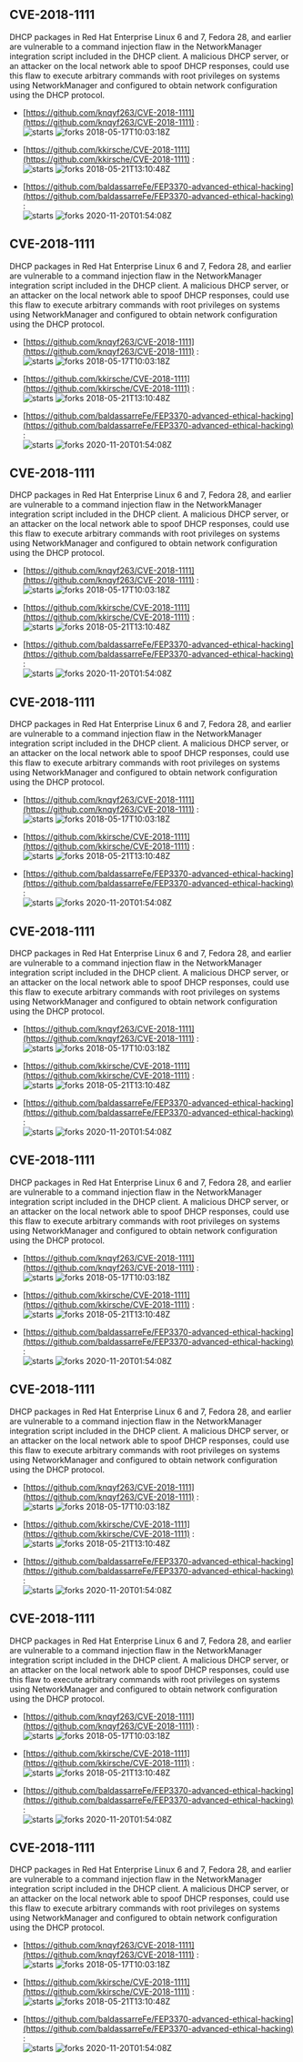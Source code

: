 ## CVE-2018-1111
 DHCP packages in Red Hat Enterprise Linux 6 and 7, Fedora 28, and earlier are vulnerable to a command injection flaw in the NetworkManager integration script included in the DHCP client. A malicious DHCP server, or an attacker on the local network able to spoof DHCP responses, could use this flaw to execute arbitrary commands with root privileges on systems using NetworkManager and configured to obtain network configuration using the DHCP protocol.

- [https://github.com/knqyf263/CVE-2018-1111](https://github.com/knqyf263/CVE-2018-1111) :  
![starts](https://img.shields.io/github/stars/knqyf263/CVE-2018-1111.svg) 
![forks](https://img.shields.io/github/forks/knqyf263/CVE-2018-1111.svg) 
2018-05-17T10:03:18Z

- [https://github.com/kkirsche/CVE-2018-1111](https://github.com/kkirsche/CVE-2018-1111) :  
![starts](https://img.shields.io/github/stars/kkirsche/CVE-2018-1111.svg) 
![forks](https://img.shields.io/github/forks/kkirsche/CVE-2018-1111.svg) 
2018-05-21T13:10:48Z

- [https://github.com/baldassarreFe/FEP3370-advanced-ethical-hacking](https://github.com/baldassarreFe/FEP3370-advanced-ethical-hacking) :  
![starts](https://img.shields.io/github/stars/baldassarreFe/FEP3370-advanced-ethical-hacking.svg) 
![forks](https://img.shields.io/github/forks/baldassarreFe/FEP3370-advanced-ethical-hacking.svg) 
2020-11-20T01:54:08Z

## CVE-2018-1111
 DHCP packages in Red Hat Enterprise Linux 6 and 7, Fedora 28, and earlier are vulnerable to a command injection flaw in the NetworkManager integration script included in the DHCP client. A malicious DHCP server, or an attacker on the local network able to spoof DHCP responses, could use this flaw to execute arbitrary commands with root privileges on systems using NetworkManager and configured to obtain network configuration using the DHCP protocol.

- [https://github.com/knqyf263/CVE-2018-1111](https://github.com/knqyf263/CVE-2018-1111) :  
![starts](https://img.shields.io/github/stars/knqyf263/CVE-2018-1111.svg) 
![forks](https://img.shields.io/github/forks/knqyf263/CVE-2018-1111.svg) 
2018-05-17T10:03:18Z

- [https://github.com/kkirsche/CVE-2018-1111](https://github.com/kkirsche/CVE-2018-1111) :  
![starts](https://img.shields.io/github/stars/kkirsche/CVE-2018-1111.svg) 
![forks](https://img.shields.io/github/forks/kkirsche/CVE-2018-1111.svg) 
2018-05-21T13:10:48Z

- [https://github.com/baldassarreFe/FEP3370-advanced-ethical-hacking](https://github.com/baldassarreFe/FEP3370-advanced-ethical-hacking) :  
![starts](https://img.shields.io/github/stars/baldassarreFe/FEP3370-advanced-ethical-hacking.svg) 
![forks](https://img.shields.io/github/forks/baldassarreFe/FEP3370-advanced-ethical-hacking.svg) 
2020-11-20T01:54:08Z

## CVE-2018-1111
 DHCP packages in Red Hat Enterprise Linux 6 and 7, Fedora 28, and earlier are vulnerable to a command injection flaw in the NetworkManager integration script included in the DHCP client. A malicious DHCP server, or an attacker on the local network able to spoof DHCP responses, could use this flaw to execute arbitrary commands with root privileges on systems using NetworkManager and configured to obtain network configuration using the DHCP protocol.

- [https://github.com/knqyf263/CVE-2018-1111](https://github.com/knqyf263/CVE-2018-1111) :  
![starts](https://img.shields.io/github/stars/knqyf263/CVE-2018-1111.svg) 
![forks](https://img.shields.io/github/forks/knqyf263/CVE-2018-1111.svg) 
2018-05-17T10:03:18Z

- [https://github.com/kkirsche/CVE-2018-1111](https://github.com/kkirsche/CVE-2018-1111) :  
![starts](https://img.shields.io/github/stars/kkirsche/CVE-2018-1111.svg) 
![forks](https://img.shields.io/github/forks/kkirsche/CVE-2018-1111.svg) 
2018-05-21T13:10:48Z

- [https://github.com/baldassarreFe/FEP3370-advanced-ethical-hacking](https://github.com/baldassarreFe/FEP3370-advanced-ethical-hacking) :  
![starts](https://img.shields.io/github/stars/baldassarreFe/FEP3370-advanced-ethical-hacking.svg) 
![forks](https://img.shields.io/github/forks/baldassarreFe/FEP3370-advanced-ethical-hacking.svg) 
2020-11-20T01:54:08Z

## CVE-2018-1111
 DHCP packages in Red Hat Enterprise Linux 6 and 7, Fedora 28, and earlier are vulnerable to a command injection flaw in the NetworkManager integration script included in the DHCP client. A malicious DHCP server, or an attacker on the local network able to spoof DHCP responses, could use this flaw to execute arbitrary commands with root privileges on systems using NetworkManager and configured to obtain network configuration using the DHCP protocol.

- [https://github.com/knqyf263/CVE-2018-1111](https://github.com/knqyf263/CVE-2018-1111) :  
![starts](https://img.shields.io/github/stars/knqyf263/CVE-2018-1111.svg) 
![forks](https://img.shields.io/github/forks/knqyf263/CVE-2018-1111.svg) 
2018-05-17T10:03:18Z

- [https://github.com/kkirsche/CVE-2018-1111](https://github.com/kkirsche/CVE-2018-1111) :  
![starts](https://img.shields.io/github/stars/kkirsche/CVE-2018-1111.svg) 
![forks](https://img.shields.io/github/forks/kkirsche/CVE-2018-1111.svg) 
2018-05-21T13:10:48Z

- [https://github.com/baldassarreFe/FEP3370-advanced-ethical-hacking](https://github.com/baldassarreFe/FEP3370-advanced-ethical-hacking) :  
![starts](https://img.shields.io/github/stars/baldassarreFe/FEP3370-advanced-ethical-hacking.svg) 
![forks](https://img.shields.io/github/forks/baldassarreFe/FEP3370-advanced-ethical-hacking.svg) 
2020-11-20T01:54:08Z

## CVE-2018-1111
 DHCP packages in Red Hat Enterprise Linux 6 and 7, Fedora 28, and earlier are vulnerable to a command injection flaw in the NetworkManager integration script included in the DHCP client. A malicious DHCP server, or an attacker on the local network able to spoof DHCP responses, could use this flaw to execute arbitrary commands with root privileges on systems using NetworkManager and configured to obtain network configuration using the DHCP protocol.

- [https://github.com/knqyf263/CVE-2018-1111](https://github.com/knqyf263/CVE-2018-1111) :  
![starts](https://img.shields.io/github/stars/knqyf263/CVE-2018-1111.svg) 
![forks](https://img.shields.io/github/forks/knqyf263/CVE-2018-1111.svg) 
2018-05-17T10:03:18Z

- [https://github.com/kkirsche/CVE-2018-1111](https://github.com/kkirsche/CVE-2018-1111) :  
![starts](https://img.shields.io/github/stars/kkirsche/CVE-2018-1111.svg) 
![forks](https://img.shields.io/github/forks/kkirsche/CVE-2018-1111.svg) 
2018-05-21T13:10:48Z

- [https://github.com/baldassarreFe/FEP3370-advanced-ethical-hacking](https://github.com/baldassarreFe/FEP3370-advanced-ethical-hacking) :  
![starts](https://img.shields.io/github/stars/baldassarreFe/FEP3370-advanced-ethical-hacking.svg) 
![forks](https://img.shields.io/github/forks/baldassarreFe/FEP3370-advanced-ethical-hacking.svg) 
2020-11-20T01:54:08Z

## CVE-2018-1111
 DHCP packages in Red Hat Enterprise Linux 6 and 7, Fedora 28, and earlier are vulnerable to a command injection flaw in the NetworkManager integration script included in the DHCP client. A malicious DHCP server, or an attacker on the local network able to spoof DHCP responses, could use this flaw to execute arbitrary commands with root privileges on systems using NetworkManager and configured to obtain network configuration using the DHCP protocol.

- [https://github.com/knqyf263/CVE-2018-1111](https://github.com/knqyf263/CVE-2018-1111) :  
![starts](https://img.shields.io/github/stars/knqyf263/CVE-2018-1111.svg) 
![forks](https://img.shields.io/github/forks/knqyf263/CVE-2018-1111.svg) 
2018-05-17T10:03:18Z

- [https://github.com/kkirsche/CVE-2018-1111](https://github.com/kkirsche/CVE-2018-1111) :  
![starts](https://img.shields.io/github/stars/kkirsche/CVE-2018-1111.svg) 
![forks](https://img.shields.io/github/forks/kkirsche/CVE-2018-1111.svg) 
2018-05-21T13:10:48Z

- [https://github.com/baldassarreFe/FEP3370-advanced-ethical-hacking](https://github.com/baldassarreFe/FEP3370-advanced-ethical-hacking) :  
![starts](https://img.shields.io/github/stars/baldassarreFe/FEP3370-advanced-ethical-hacking.svg) 
![forks](https://img.shields.io/github/forks/baldassarreFe/FEP3370-advanced-ethical-hacking.svg) 
2020-11-20T01:54:08Z

## CVE-2018-1111
 DHCP packages in Red Hat Enterprise Linux 6 and 7, Fedora 28, and earlier are vulnerable to a command injection flaw in the NetworkManager integration script included in the DHCP client. A malicious DHCP server, or an attacker on the local network able to spoof DHCP responses, could use this flaw to execute arbitrary commands with root privileges on systems using NetworkManager and configured to obtain network configuration using the DHCP protocol.

- [https://github.com/knqyf263/CVE-2018-1111](https://github.com/knqyf263/CVE-2018-1111) :  
![starts](https://img.shields.io/github/stars/knqyf263/CVE-2018-1111.svg) 
![forks](https://img.shields.io/github/forks/knqyf263/CVE-2018-1111.svg) 
2018-05-17T10:03:18Z

- [https://github.com/kkirsche/CVE-2018-1111](https://github.com/kkirsche/CVE-2018-1111) :  
![starts](https://img.shields.io/github/stars/kkirsche/CVE-2018-1111.svg) 
![forks](https://img.shields.io/github/forks/kkirsche/CVE-2018-1111.svg) 
2018-05-21T13:10:48Z

- [https://github.com/baldassarreFe/FEP3370-advanced-ethical-hacking](https://github.com/baldassarreFe/FEP3370-advanced-ethical-hacking) :  
![starts](https://img.shields.io/github/stars/baldassarreFe/FEP3370-advanced-ethical-hacking.svg) 
![forks](https://img.shields.io/github/forks/baldassarreFe/FEP3370-advanced-ethical-hacking.svg) 
2020-11-20T01:54:08Z

## CVE-2018-1111
 DHCP packages in Red Hat Enterprise Linux 6 and 7, Fedora 28, and earlier are vulnerable to a command injection flaw in the NetworkManager integration script included in the DHCP client. A malicious DHCP server, or an attacker on the local network able to spoof DHCP responses, could use this flaw to execute arbitrary commands with root privileges on systems using NetworkManager and configured to obtain network configuration using the DHCP protocol.

- [https://github.com/knqyf263/CVE-2018-1111](https://github.com/knqyf263/CVE-2018-1111) :  
![starts](https://img.shields.io/github/stars/knqyf263/CVE-2018-1111.svg) 
![forks](https://img.shields.io/github/forks/knqyf263/CVE-2018-1111.svg) 
2018-05-17T10:03:18Z

- [https://github.com/kkirsche/CVE-2018-1111](https://github.com/kkirsche/CVE-2018-1111) :  
![starts](https://img.shields.io/github/stars/kkirsche/CVE-2018-1111.svg) 
![forks](https://img.shields.io/github/forks/kkirsche/CVE-2018-1111.svg) 
2018-05-21T13:10:48Z

- [https://github.com/baldassarreFe/FEP3370-advanced-ethical-hacking](https://github.com/baldassarreFe/FEP3370-advanced-ethical-hacking) :  
![starts](https://img.shields.io/github/stars/baldassarreFe/FEP3370-advanced-ethical-hacking.svg) 
![forks](https://img.shields.io/github/forks/baldassarreFe/FEP3370-advanced-ethical-hacking.svg) 
2020-11-20T01:54:08Z

## CVE-2018-1111
 DHCP packages in Red Hat Enterprise Linux 6 and 7, Fedora 28, and earlier are vulnerable to a command injection flaw in the NetworkManager integration script included in the DHCP client. A malicious DHCP server, or an attacker on the local network able to spoof DHCP responses, could use this flaw to execute arbitrary commands with root privileges on systems using NetworkManager and configured to obtain network configuration using the DHCP protocol.

- [https://github.com/knqyf263/CVE-2018-1111](https://github.com/knqyf263/CVE-2018-1111) :  
![starts](https://img.shields.io/github/stars/knqyf263/CVE-2018-1111.svg) 
![forks](https://img.shields.io/github/forks/knqyf263/CVE-2018-1111.svg) 
2018-05-17T10:03:18Z

- [https://github.com/kkirsche/CVE-2018-1111](https://github.com/kkirsche/CVE-2018-1111) :  
![starts](https://img.shields.io/github/stars/kkirsche/CVE-2018-1111.svg) 
![forks](https://img.shields.io/github/forks/kkirsche/CVE-2018-1111.svg) 
2018-05-21T13:10:48Z

- [https://github.com/baldassarreFe/FEP3370-advanced-ethical-hacking](https://github.com/baldassarreFe/FEP3370-advanced-ethical-hacking) :  
![starts](https://img.shields.io/github/stars/baldassarreFe/FEP3370-advanced-ethical-hacking.svg) 
![forks](https://img.shields.io/github/forks/baldassarreFe/FEP3370-advanced-ethical-hacking.svg) 
2020-11-20T01:54:08Z

